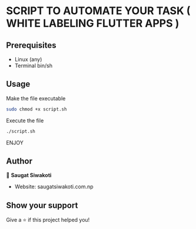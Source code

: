 # SCRIPT TO AUTOMATE YOUR TASK ( WHITE LABELING FLUTTER APPS )

## Prerequisites

- Linux (any)
- Terminal bin/sh

## Usage

Make the file executable

```sh
sudo chmod +x script.sh
```

Execute the file

```sh
./script.sh
```

ENJOY

## Author

👤 **Saugat Siwakoti**

- Website: saugatsiwakoti.com.np

## Show your support

Give a ⭐️ if this project helped you!
